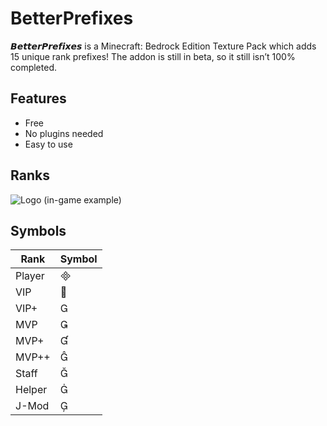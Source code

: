 # BetterPrefixes
𝘽𝙚𝙩𝙩𝙚𝙧𝙋𝙧𝙚𝙛𝙞𝙭𝙚𝙨 is a Minecraft: Bedrock Edition Texture Pack which adds 15 unique rank prefixes! The addon is still in beta, so it still isn’t 100% completed.

## Features
- Free
- No plugins needed
- Easy to use

## Ranks
![Logo](https://i.postimg.cc/0y8Vw3sZ/IMG-2667.png)
(in-game example)

## Symbols

| Rank             | Symbol                                                                |
| ----------------- | ------------------------------------------------------------------ |
| Player |  |
| VIP |  |
| VIP+ |  |
| MVP |  |
| MVP+ |  |
| MVP++ |  |
| Staff |  |
| Helper |  |
| J-Mod |  |
